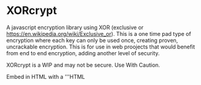 # XORcrypt
A javascript encryption library using XOR (exclusive or https://en.wikipedia.org/wiki/Exclusive_or). This is a one time pad type of encryption where each key can only be used once, creating proven, uncrackable encryption. This is for use in web proojects that would benefit from end to end encryption, adding another level of security.

XORcrypt is a WIP and may not be secure. Use With Caution.

Embed in HTML with a '''HTML <script> ''' tag
```HTML
<script src="https://cdn.rawgit.com/cyandev/XORcrypt/0b3e88c6/XORcrypt.js"></script>
```
